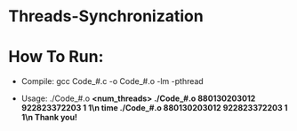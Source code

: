 # Threads-Synchronization
# How To Run:
- Compile:
gcc Code_#.c -o Code_#.o -lm -pthread

- Usage: ./Code_#.o <a> <b> <num_threads> <method>
./Code_#.o 880130203012 922823372203 1 1\n
time ./Code_#.o 880130203012 922823372203 1 1\n
Thank you!
